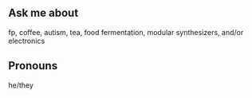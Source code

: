 ## Ask me about
fp, coffee, autism, tea, food fermentation, modular synthesizers, and/or electronics

## Pronouns
he/they

<!--
**brandenbyers/brandenbyers** is a ✨ _special_ ✨ repository because its `README.md` (this file) appears on your GitHub profile.
-->
